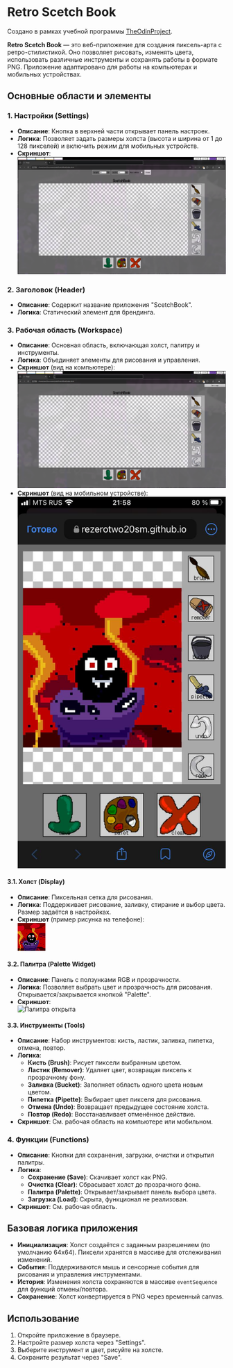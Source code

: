 # Retro Scetch Book

Создано в рамках учебной программы [TheOdinProject](https://www.theodinproject.com/).

**Retro Scetch Book** — это веб-приложение для создания пиксель-арта с ретро-стилистикой. Оно позволяет рисовать, изменять цвета, использовать различные инструменты и сохранять работы в формате PNG. Приложение адаптировано для работы на компьютерах и мобильных устройствах.

## Основные области и элементы

### 1. Настройки (Settings)
- **Описание**: Кнопка в верхней части открывает панель настроек.
- **Логика**: Позволяет задать размеры холста (высота и ширина от 1 до 128 пикселей) и включить режим для мобильных устройств.
- **Скриншот**:  
  ![Настройки](https://github.com/REzeroTWO20sm/ScetchBook/blob/main/programPreview/Settings.png)

### 2. Заголовок (Header)
- **Описание**: Содержит название приложения "ScetchBook".
- **Логика**: Статический элемент для брендинга.

### 3. Рабочая область (Workspace)
- **Описание**: Основная область, включающая холст, палитру и инструменты.
- **Логика**: Объединяет элементы для рисования и управления.
- **Скриншот** (вид на компьютере):  
  ![Рабочая область на компьютере](https://github.com/REzeroTWO20sm/ScetchBook/blob/main/programPreview/computerMainView.png)
- **Скриншот** (вид на мобильном устройстве):  
  ![Рабочая область на мобильном](https://github.com/REzeroTWO20sm/ScetchBook/blob/main/programPreview/mobailMainView.jpg)

#### 3.1. Холст (Display)
- **Описание**: Пиксельная сетка для рисования.
- **Логика**: Поддерживает рисование, заливку, стирание и выбор цвета. Размер задаётся в настройках.
- **Скриншот** (пример рисунка на телефоне):  
  ![Пример рисунка на телефоне](https://github.com/REzeroTWO20sm/ScetchBook/blob/main/programPreview/ExampleImageWasPaintOnPhone.png)

#### 3.2. Палитра (Palette Widget)
- **Описание**: Панель с ползунками RGB и прозрачности.
- **Логика**: Позволяет выбрать цвет и прозрачность для рисования. Открывается/закрывается кнопкой "Palette".
- **Скриншот**:  
  ![Палитра открыта](https://github.com/REzeroTWO20sm/ScetchBook/blob/main/programPreview/paleteWidjetOpen.png)

#### 3.3. Инструменты (Tools)
- **Описание**: Набор инструментов: кисть, ластик, заливка, пипетка, отмена, повтор.
- **Логика**:
  - **Кисть (Brush)**: Рисует пиксели выбранным цветом.
  - **Ластик (Remover)**: Удаляет цвет, возвращая пиксель к прозрачному фону.
  - **Заливка (Bucket)**: Заполняет область одного цвета новым цветом.
  - **Пипетка (Pipette)**: Выбирает цвет пикселя для рисования.
  - **Отмена (Undo)**: Возвращает предыдущее состояние холста.
  - **Повтор (Redo)**: Восстанавливает отменённое действие.
- **Скриншот**: См. рабочая область на компьютере или мобильном.

### 4. Функции (Functions)
- **Описание**: Кнопки для сохранения, загрузки, очистки и открытия палитры.
- **Логика**:
  - **Сохранение (Save)**: Скачивает холст как PNG.
  - **Очистка (Clear)**: Сбрасывает холст до прозрачного фона.
  - **Палитра (Palette)**: Открывает/закрывает панель выбора цвета.
  - **Загрузка (Load)**: Скрыта, функционал не реализован.
- **Скриншот**: См. рабочая область.

## Базовая логика приложения
- **Инициализация**: Холст создаётся с заданным разрешением (по умолчанию 64x64). Пиксели хранятся в массиве для отслеживания изменений.
- **События**: Поддерживаются мышь и сенсорные события для рисования и управления инструментами.
- **История**: Изменения холста сохраняются в массиве `eventSequence` для функций отмены/повтора.
- **Сохранение**: Холст конвертируется в PNG через временный canvas.

## Использование
1. Откройте приложение в браузере.
2. Настройте размер холста через "Settings".
3. Выберите инструмент и цвет, рисуйте на холсте.
4. Сохраните результат через "Save".
